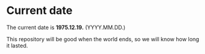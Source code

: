 # Current date

The current date is **1975.12.19.** (YYYY.MM.DD.)

This repository will be good when the world ends, so we will know how long it lasted.